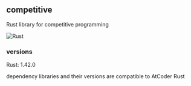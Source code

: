## competitive

Rust library for competitive programming

![Rust](https://github.com/furuhama/competitive/workflows/Rust/badge.svg)

### versions

Rust: 1.42.0

dependency libraries and their versions are compatible to AtCoder Rust
